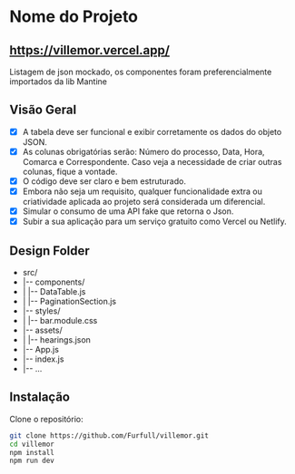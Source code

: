 # Nome do Projeto

## https://villemor.vercel.app/

Listagem de json mockado, os componentes foram preferencialmente importados da lib Mantine

## Visão Geral

- [x] A tabela deve ser funcional e exibir corretamente os dados do objeto JSON.
- [x] As colunas obrigatórias serão: Número do processo, Data, Hora, Comarca e Correspondente. Caso veja a necessidade de criar outras colunas, fique a vontade.
- [x] O código deve ser claro e bem estruturado.
- [x] Embora não seja um requisito, qualquer funcionalidade extra ou criatividade aplicada ao projeto será considerada um diferencial.
- [x] Simular o consumo de uma API fake que retorna o Json.
- [x] Subir a sua aplicação para um serviço gratuito como Vercel ou Netlify.

## Design Folder

- src/
- |-- components/
- |   |-- DataTable.js
- |   |-- PaginationSection.js
- |-- styles/
- |   |-- bar.module.css
- |-- assets/
- |   |-- hearings.json
- |-- App.js
- |-- index.js
- |-- ...


## Instalação

Clone o repositório:

```bash
git clone https://github.com/Furfull/villemor.git
cd villemor 
npm install
npm run dev
